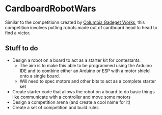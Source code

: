 # CardboardRobotWars

Similar to the competitionn created by [Columbia Gadeget Works](http://www.columbiagadgetworks.org/wiki/index.php/Combat_Robots), this competition involves putting robots made out of cardboard head to head to find a victor.

## Stuff to do
* Design a robot on a board to act as a starter kit for contestants.
  * The aim is to make this able to be programmed using the Arduino IDE and to combine either an Arduino or ESP with a motor shield onto a single board.
  * Will need to spec motors and other bits to act as a complete starter set
* Create starter code that allows the robot on a board to do basic things like communicate with a controller and move some motors
* Design a competition arena (and create a cool name for it)
* Create a set of competition and build rules
